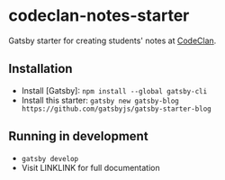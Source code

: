 # codeclan-notes-starter

Gatsby starter for creating students' notes at [CodeClan](https://codeclan.com/).

## Installation

* Install [Gatsby]: `npm install --global gatsby-cli`
* Install this starter: `gatsby new gatsby-blog https://github.com/gatsbyjs/gatsby-starter-blog`

## Running in development

* `gatsby develop`
* Visit LINKLINK for full documentation
